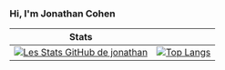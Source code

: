 ### Hi, I'm Jonathan Cohen

Stats | |
--- | --- |
[![Les Stats GitHub de jonathan](https://github-readme-stats.vercel.app/api?username=jonathan-Cohen&show_icons=true&theme=gotham)](https://github.com/anuraghazra/github-readme-stats) | [![Top Langs](https://github-readme-stats.vercel.app/api/top-langs/?username=jonathan-Cohen&layout=compact&theme=gotham)](https://github.com/anuraghazra/github-readme-stats) |

